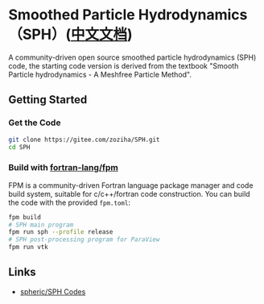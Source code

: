# Smoothed Particle Hydrodynamics（SPH）([中文文档](./README.md))

A community-driven open source smoothed particle hydrodynamics (SPH) code, the starting code version is derived from the textbook "Smooth Particle hydrodynamics - A Meshfree Particle Method".

## Getting Started

### Get the Code

```sh
git clone https://gitee.com/zoziha/SPH.git
cd SPH
```

### Build with [fortran-lang/fpm](https://github.com/fortran-lang/fpm)

FPM is a community-driven Fortran language package manager and code build system, suitable for c/c++/fortran code construction.
You can build the code with the provided `fpm.toml`:

```sh
fpm build
# SPH main program
fpm run sph --profile release
# SPH post-processing program for ParaView
fpm run vtk
```

## Links

+ [spheric/SPH Codes](https://spheric-sph.org/sph-projects-and-codes)
